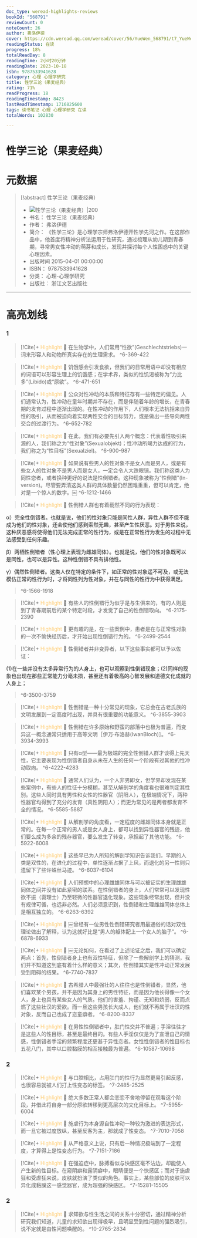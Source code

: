 ```yaml
---
doc_type: weread-highlights-reviews
bookId: "568791"
reviewCount: 0
noteCount: 26
author: 弗洛伊德
cover: https://cdn.weread.qq.com/weread/cover/56/YueWen_568791/t7_YueWen_568791.jpg
readingStatus: 在读
progress: 18%
totalReadDay: 8
readingTime: 2小时20分钟
readingDate: 2023-10-18
isbn: 9787533941628
category: 心理 心理学研究
title: 性学三论（果麦经典）
rating: 71%
readProgress: 18
readingTimestamp: 8423
lastReadTimestamp: 1716825600
tags: 读书笔记 心理 心理学研究 在读
totalWords: 102830

---
```


# 性学三论（果麦经典）

# 元数据
> [!abstract] 性学三论（果麦经典）
> - ![ 性学三论（果麦经典）|200](https://cdn.weread.qq.com/weread/cover/56/YueWen_568791/t7_YueWen_568791.jpg)
> - 书名： 性学三论（果麦经典）
> - 作者： 弗洛伊德
> - 简介： 《性学三论》是心理学宗师弗洛伊德开性学先河之作。在这部作品中，他首度将精神分析法运用于性研究，通过梳理从幼儿期到青春期，寻常男女性冲动的萌芽和成长，发现并探讨每个人性困惑中的关键心理因素。
> - 出版时间 2015-04-01 00:00:00
> - ISBN： 9787533941628
> - 分类： 心理-心理学研究
> - 出版社： 浙江文艺出版社



---

# 高亮划线
### 1


> [!Cite]+ <span style="color: #ffce78;">Highlight</span>
> 📌 在生物学中，人们常用“性欲”(Geschlechtstriebs)一词来形容人和动物所真实存在的生理需求。
> ^6-369-422


> [!Cite]+ <span style="color: #ffce78;">Highlight</span>
> 📌 饥饿感会引发食欲，但我们的日常用语中却没有相应的词语可以形容生理上的饥饿感；在学术界，类似的性饥渴被称为“力比多”(Libido)或“原欲”。
> ^6-471-651


> [!Cite]+ <span style="color: #ffce78;">Highlight</span>
> 📌 公众对性冲动的本质和特征存有一些特定的偏见。人们通常认为，性冲动在童年时期并不存在，而是伴随着年龄的增长，在青春期的发育过程中逐渐出现的。在性冲动的作用下，人们根本无法抗拒来自异性的吸引，从而被迫向着实现两性交合的目标努力，或是做出一些导向两性交合的过渡行为。
> ^6-652-782


> [!Cite]+ <span style="color: #ffce78;">Highlight</span>
> 📌 在此，我们有必要先引入两个概念：代表着性吸引来源的人，我们称之为“性对象”(Sexualobjekt)；性冲动所竭力达成的行为，我们称之为“性目标”(Sexualziel)。
> ^6-900-987


> [!Cite]+ <span style="color: #ffce78;">Highlight</span>
> 📌 如果说有些男人的性对象不是女人而是男人，或是有些女人的性对象不是男人而是女人，一定会令人大跌眼镜。我们称这类人为同性恋者，或者换种更好的说法是性倒错者。这种现象被称为“性倒错”(In-version)。尽管要弄清这类人群的具体数量仍然困难重重，但可以肯定，绝对是一个惊人的数字。￼
> ^6-1212-1466


> [!Cite]+ <span style="color: #ffce78;">Highlight</span>
> 📌 性倒错人群也有着截然不同的行为表现：
>
α）完全性倒错者。也就是说，他们的性对象只能是同性人群，异性人群不但不能成为他们的性对象，还会使他们感到索然无趣，甚至产生性厌恶。对于男性来说，这种厌恶感将使得他们无法完成正常的性行为，或是在正常性行为发生的过程中无法感受到任何乐趣。
>
β）两栖性倒错者（性心理上表现为雌雄同体）。也就是说，他们的性对象既可以是同性，也可以是异性。这种性倒错不具有排他性。
>
γ）偶然性倒错者。这类人仅在特定的条件下，如正常的性对象遥不可及，或无法模仿正常的性行为时，才将同性列为性对象，并在与同性的性行为中获得满足。
> ^6-1566-1918


> [!Cite]+ <span style="color: #ffce78;">Highlight</span>
> 📌 有些人的性倒错行为似乎是与生俱来的，有的人则是到了青春期前后的某个特定时段，才发觉了自己的性倒错取向。
> ^6-2175-2390


> [!Cite]+ <span style="color: #ffce78;">Highlight</span>
> 📌 更有趣的是，在一些案例中，患者是在与正常性对象的一次不愉快经历后，才开始出现性倒错行为的。
> ^6-2499-2544


> [!Cite]+ <span style="color: #ffce78;">Highlight</span>
> 📌 性倒错者并非变异者，以下这些事实都可以予以佐证：
>
(1)在一些并没有太多异常行为的人身上，也可以观察到性倒错现象；(2)同样的现象也出现在那些正常能力分毫未损，甚至还有着极高的心智发展和道德文化成就的人身上；
> ^6-3500-3759


> [!Cite]+ <span style="color: #ffce78;">Highlight</span>
> 📌 性倒错是一种十分常见的现象，它总会在古老氏族的文明发展到一定高度时出现，并具有很重要的功能意义。
> ^6-3855-3903


> [!Cite]+ <span style="color: #ffce78;">Highlight</span>
> 📌 性倒错在许多原始和野蛮的部落中也极为普遍，而变异这一概念通常只适用于高等文明［伊万·布洛赫(IwanBloch)］。
> ^6-3934-3993


> [!Cite]+ <span style="color: #ffce78;">Highlight</span>
> 📌 只有α型——最为极端的完全性倒错人群才谈得上先天性，它主要表现为性倒错者自身从未在人生的任何一个阶段有过其他的性冲动取向。
> ^6-4222-4283


> [!Cite]+ <span style="color: #ffce78;">Highlight</span>
> 📌 通常人们认为，一个人非男即女，但学界却发现在某些案例中，有些人的性征十分模糊，甚至从解剖学的角度看也很难判定其性别。这些人同时具有男性和女性的性器官（阴阳人），在极端情况下，两种性器官均得到了充分的发育（真性阴阳人）；而更为常见的是两者都发育不全的情况。
> ^6-5585-5887


> [!Cite]+ <span style="color: #ffce78;">Highlight</span>
> 📌 从解剖学的角度看，一定程度的雌雄同体本身就是正常的。在每一个正常的男人或是女人身上，都可以找到异性器官的残迹，他们要么成为多余的残存器官，要么发生了转变，承担起了其他功能。
> ^6-5922-6008


> [!Cite]+ <span style="color: #ffce78;">Highlight</span>
> 📌 这些早已为人所知的解剖学知识告诉我们，早期的人类是双性的，在进化的过程中，单性逐渐占据了上风，而退化的另一性则只遗留下了些许蛛丝马迹。
> ^6-6037-6104


> [!Cite]+ <span style="color: #ffce78;">Highlight</span>
> 📌 人们预想中的心理雌雄同体与可以被证实的生理雌雄同体之间并没有如此紧密的联系。在性倒错者的身上，人们常常可以发现性欲不振（霭理士）乃至轻微的性器官退化现象。这些现象经常出现，但并没有规律可循，也远非必然。人们必须意识到，性倒错和生理雌雄同体总体上是相互独立的。
> ^6-6263-6392


> [!Cite]+ <span style="color: #ffce78;">Highlight</span>
> 📌 ￼曾经有一位男性性倒错研究者用最通俗的话对双性理论做出了解释，认为这就好比是“男人的躯体配上一个女人的脑子”。
> ^6-6878-6933


> [!Cite]+ <span style="color: #ffce78;">Highlight</span>
> 📌 ￼无论如何，在看过了上述论证之后，我们可以确定两点：首先，性倒错者身上也有双性特征，但除了一些解剖学上的猜测，我们并不知道这到底有着什么样的意义；其次，性倒错其实是性冲动正常发展受到阻碍的结果。
> ^6-7740-7837


> [!Cite]+ <span style="color: #ffce78;">Highlight</span>
> 📌 古希腊人中最强壮的人往往也是性倒错者，显然，他们喜欢某个男孩，并不是因为其身上的男性特征，而是因为他长得像一个女人，身上也具有某些女人的气质。他们的害羞、拘谨、无知和娇弱，反而点燃了这些壮汉的爱欲。而一旦这些男孩长大成人，他们就不再属于壮汉的性对象，反而自己也成了恋童癖者。
> ^6-8200-8337


> [!Cite]+ <span style="color: #ffce78;">Highlight</span>
> 📌 在男性性倒错者中，肛门性交并不普遍；手淫往往才是这些人的性目标，甚至是最终目的。有些人手淫仅仅是为了宣泄自己的情感，性倒错者手淫的频繁程度还更甚于异性恋者。女性性倒错者的性目标也五花八门，其中以口腔黏膜的相互接触最为普遍。
> ^6-10587-10698
### 2


> [!Cite]+ <span style="color: #ffce78;">Highlight</span>
> 📌 与口腔相比，占用肛门的性行为显然更易引起反感，也很容易就被人们打上性变态的标签。
> ^7-2485-2525


> [!Cite]+ <span style="color: #ffce78;">Highlight</span>
> 📌 绝大多数正常人都会恋恋不舍地停留在观看这个阶段，并借此将自身一部分原欲转移到更高层次的文化目标上。
> ^7-5955-6004


> [!Cite]+ <span style="color: #ffce78;">Highlight</span>
> 📌 施虐行为本身源自性冲动一种较为激进的表达形式，而一旦它被过度放纵，甚至反客为主，那就成了性变态。
> ^7-7010-7058


> [!Cite]+ <span style="color: #ffce78;">Highlight</span>
> 📌 从严格意义上说，只有后一种情况极端到了一定程度，才算得上是性变态行为。
> ^7-7151-7186


> [!Cite]+ <span style="color: #ffce78;">Highlight</span>
> 📌 在强迫症中，脉搏看似与快感区毫不沾边，却能使人产生新的性目标。在窥阴癖和露阴癖中，眼睛便是一个快感区；而对于施虐狂和受虐狂来说，皮肤就扮演了类似的角色。事实上，某些部位的皮肤可以异化成黏膜这一感觉器官，成为超强的快感区。
> ^7-15281-15505
### 2


> [!Cite]+ <span style="color: #ffce78;">Highlight</span>
> 📌 求知欲与性生活之间的关系十分密切，通过精神分析研究我们知道，儿童的求知欲出现得极早，且明显受到性问题的强烈吸引，说不定就是由性问题唤醒的。
> ^10-2765-2834


